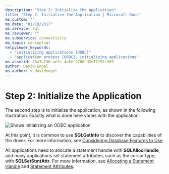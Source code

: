```yaml
---
description: "Step 2: Initialize the Application"
title: "Step 2: Initialize the Application | Microsoft Docs"
ms.custom: ""
ms.date: "01/19/2017"
ms.service: sql
ms.reviewer: ""
ms.subservice: connectivity
ms.topic: conceptual
helpviewer_keywords: 
  - "initializing applications [ODBC]"
  - "application process [ODBC], initializing applications"
ms.assetid: 23a7a230-ae2c-4a5e-9760-d2e17f92c389
author: David-Engel
ms.author: v-davidengel
---
```

# Step 2: Initialize the Application
The second step is to initialize the application, as shown in the following illustration. Exactly what is done here varies with the application.  
  
 ![Shows initializing an ODBC application](../../../odbc/reference/develop-app/media/pr12.gif "pr12")  
  
 At this point, it is common to use **SQLGetInfo** to discover the capabilities of the driver. For more information, see [Considering Database Features to Use](../../../odbc/reference/develop-app/considering-database-features-to-use.md).  
  
 All applications need to allocate a statement handle with **SQLAllocHandle**, and many applications set statement attributes, such as the cursor type, with **SQLSetStmtAttr**. For more information, see [Allocating a Statement Handle](../../../odbc/reference/develop-app/allocating-a-statement-handle-odbc.md) and [Statement Attributes](../../../odbc/reference/develop-app/statement-attributes.md).

